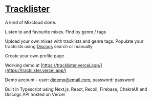 # [Tracklister](https://tracklister.vercel.app/)

A kind of Mixcloud clone.

Listen to and favourite mixes. Find by genre / tags

Upload your own mixes with tracklists and genre tags. Populate your tracklists using [Discogs](https://www.discogs.com) search or manually

Create your own profile page

Working demo at [https://tracklister.vercel.app/](https://tracklister.vercel.app/)

Demo account - user: djdemo@email.com, password: password

Built in Typescript using Next.js, React, Recoil, Firebase, ChakraUI and Discogs API hosted on Vercel
